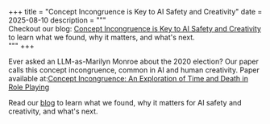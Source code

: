 +++
title = "Concept Incongruence is Key to AI Safety and Creativity"
date = 2025-08-10
description = """\
Checkout our blog: [Concept Incongruence is Key to AI Safety and Creativity](https://cichicago.substack.com/p/concept-incongruence-is-key-to-ai) to learn what we found, why it matters, and what's next. \
"""
+++



Ever asked an LLM-as-Marilyn Monroe about the 2020 election? Our paper calls this concept incongruence, common in AI and human creativity. Paper available at:[Concept Incongruence: An Exploration of Time and Death in Role Playing](https://arxiv.org/abs/2505.14905)

Read our [blog](https://cichicago.substack.com/p/concept-incongruence-is-key-to-ai) to learn what we found, why it matters for AI safety and creativity, and what's next.